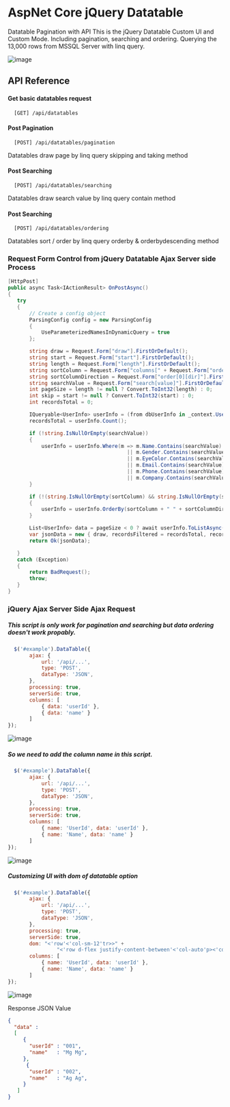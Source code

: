 # AspNet Core jQuery Datatable
 Datatable Pagination with API
 This is the jQuery Datatable Custom UI and Custom Mode. Including pagination, searching and ordering.
 Querying the 13,000 rows from MSSQL Server with linq query.
 
 ![image](https://user-images.githubusercontent.com/57518163/220984421-6d5705a2-c0aa-41ca-abd4-846f0f0f0fc8.png)
 
## API Reference

#### Get basic datatables request
```
  [GET] /api/datatables
```

#### Post Pagination

```
  [POST] /api/datatables/pagination
```
Datatables draw page by linq query skipping and taking method

#### Post Searching

```
  [POST] /api/datatables/searching
```
Datatables draw search value by linq query contain method

#### Post Searching

```
  [POST] /api/datatables/ordering
```
Datatables sort / order by linq query orderby & orderbydescending method

### Request Form Control from jQuery Datatable Ajax Server side Process

```cs
[HttpPost]
public async Task<IActionResult> OnPostAsync()
{
   try
   {
       // Create a config object
       ParsingConfig config = new ParsingConfig
       {
           UseParameterizedNamesInDynamicQuery = true
       };

       string draw = Request.Form["draw"].FirstOrDefault();
       string start = Request.Form["start"].FirstOrDefault();
       string length = Request.Form["length"].FirstOrDefault();
       string sortColumn = Request.Form["columns[" + Request.Form["order[0][column]"].FirstOrDefault() + "][name]"].FirstOrDefault();
       string sortColumnDirection = Request.Form["order[0][dir]"].FirstOrDefault();
       string searchValue = Request.Form["search[value]"].FirstOrDefault();
       int pageSize = length != null ? Convert.ToInt32(length) : 0;
       int skip = start != null ? Convert.ToInt32(start) : 0;
       int recordsTotal = 0;

       IQueryable<UserInfo> userInfo = (from dbUserInfo in _context.UserInfos select dbUserInfo);
       recordsTotal = userInfo.Count();

       if (!string.IsNullOrEmpty(searchValue))
       {
           userInfo = userInfo.Where(m => m.Name.Contains(searchValue)
                                       || m.Gender.Contains(searchValue)
                                       || m.EyeColor.Contains(searchValue)
                                       || m.Email.Contains(searchValue)
                                       || m.Phone.Contains(searchValue)
                                       || m.Company.Contains(searchValue));
       }

       if (!(string.IsNullOrEmpty(sortColumn) && string.IsNullOrEmpty(sortColumnDirection)))
       {
           userInfo = userInfo.OrderBy(sortColumn + " " + sortColumnDirection);
       }

       List<UserInfo> data = pageSize < 0 ? await userInfo.ToListAsync() : await userInfo.Skip(skip).Take(pageSize).ToListAsync();
       var jsonData = new { draw, recordsFiltered = recordsTotal, recordsTotal, data };
       return Ok(jsonData);

   }
   catch (Exception)
   {
       return BadRequest();
       throw;
   }
}
```

### jQuery Ajax Server Side Ajax Request
##### This script is only work for pagination and searching but data ordering doesn't work propably.

```javascript
  $('#example').DataTable({
       ajax: {
           url: '/api/...',
           type: 'POST',
           dataType: 'JSON',
       },
       processing: true,
       serverSide: true,
       columns: [
           { data: 'userId' },
           { data: 'name' }
       ]
});
```
![image](https://user-images.githubusercontent.com/57518163/220983553-e4f57825-b860-4653-b34f-823fdfbb5141.png)

##### So we need to add the column name in this script.

```javascript
  $('#example').DataTable({
       ajax: {
           url: '/api/...',
           type: 'POST',
           dataType: 'JSON',
       },
       processing: true,
       serverSide: true,
       columns: [
           { name: 'UserId', data: 'userId' },
           { name: 'Name', data: 'name' }
       ]
});
```

![image](https://user-images.githubusercontent.com/57518163/220998049-f5cb3ac5-ef9d-4414-8d5e-22dc942f3d4b.png)

##### Customizing UI with dom of datatable option

```javascript
  $('#example').DataTable({
       ajax: {
           url: '/api/...',
           type: 'POST',
           dataType: 'JSON',
       },
       processing: true,
       serverSide: true,
       dom: "<'row'<'col-sm-12'tr>>" +
                "<'row d-flex justify-content-between'<'col-auto'p><'col-auto float-end mt-2'l>>",
       columns: [
           { name: 'UserId', data: 'userId' },
           { name: 'Name', data: 'name' }
       ]
});
```

![image](https://user-images.githubusercontent.com/57518163/220998948-91dc10b3-1703-4912-a929-5eaa4ffdb41f.png)

Response JSON Value
```json
{  
  "data" : 
  [
     { 
       "userId" : "001",
       "name"   : "Mg Mg",
     },
      { 
       "userId" : "002",
       "name"   : "Ag Ag",
     }
   ]
}
```




